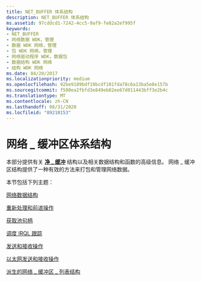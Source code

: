 ```yaml
---
title: NET_BUFFER 体系结构
description: NET_BUFFER 体系结构
ms.assetid: 97cddcd1-7242-4cc5-9af9-fe82a2ef995f
keywords:
- NET_BUFFER
- 网络数据 WDK，管理
- 数据 WDK 网络，管理
- 包 WDK 网络，管理
- 网络驱动程序 WDK，数据包
- 数据结构 WDK 网络
- 结构 WDK 网络
ms.date: 04/20/2017
ms.localizationpriority: medium
ms.openlocfilehash: 92be9189bdf19bcdf101fda78c6a13ba5e8e157b
ms.sourcegitcommit: f500ea2fbfd3e849eb82ee67d011443bff3e2b4c
ms.translationtype: MT
ms.contentlocale: zh-CN
ms.lasthandoff: 08/31/2020
ms.locfileid: "89210153"
---
```

# <a name="net_buffer-architecture"></a>网络 \_ 缓冲区体系结构





本部分提供有关 [**净 \_ 缓冲**](/windows-hardware/drivers/ddi/ndis/ns-ndis-_net_buffer) 结构以及相关数据结构和函数的高级信息。 网络 \_ 缓冲区结构提供了一种有效的方法来打包和管理网络数据。

本节包括下列主题：

[网络数据结构](network-data-structures.md)

[重新处理和前进操作](retreat-and-advance-operations.md)

[获取池句柄](obtaining-pool-handles.md)

[调度 IRQL 跟踪](dispatch-irql-tracking.md)

[发送和接收操作](send-and-receive-operations.md)

[以太网发送和接收操作](ethernet-send-and-receive-operations.md)

[派生的网络 \_ 缓冲区 \_ 列表结构](derived-net-buffer-list-structures.md)

 

